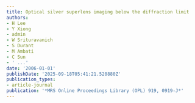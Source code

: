 ```yaml
---
title: Optical silver superlens imaging below the diffraction limit
authors:
- H Lee
- Y Xiong
- admin
- W Srituravanich
- S Durant
- M Ambati
- C Sun
- ' ...'
date: '2006-01-01'
publishDate: '2025-09-18T05:41:21.520880Z'
publication_types:
- article-journal
publication: '*MRS Online Proceedings Library (OPL) 919, 0919-J*'
---
```

